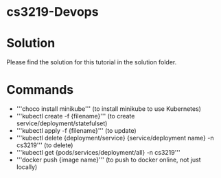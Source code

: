 # cs3219-Devops

# Solution
Please find the solution for this tutorial in the solution folder.

# Commands 
- '''choco install minikube''' (to install minikube to use Kubernetes)
- '''kubectl create -f {filename}''' (to create service/deployment/statefulset)
- '''kubectl apply -f {filename}''' (to update)
- '''kubectl delete {deployment/service} {service/deployment name} -n cs3219''' (to delete)
- '''kubectl get {pods/services/deployment/all} -n cs3219''' 
- '''docker push {image name}''' (to push to docker online, not just locally)



